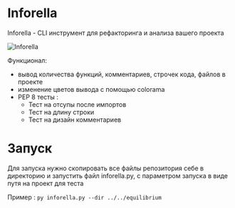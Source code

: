 # Inforella
Inforella - CLI инструмент для рефакторинга и анализа вашего проекта 

![Inforella](https://sun9-43.userapi.com/RLbHnjItE_vD4OZ_RsH033NtceKw1IfVGOlw_A/NvZYphyVJR4.jpg "Inforella :)")


Функционал:
- вывод количества функций, комментариев, строчек кода, файлов в проекте
- изменение цветов вывода с помощью colorama
- PEP 8 тесты :
   - Тест на отсупы после импортов
   - Тест на длину строки
   - Тест на дизайн комментариев
   
  
# Запуск

Для запуска нужно скопировать все файлы репозитория себе в директорию и запустить файл inforella.py, с параметром запуска в виде путя на проект для теста

Пример : `py inforella.py --dir ../../equilibrium`
